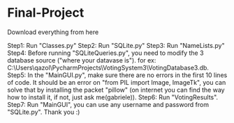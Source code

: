 # Final-Project
Download everything from here


Step1: Run "Classes.py"
Step2: Run "SQLite.py"
Step3: Run "NameLists.py"
Step4: Before running "SQLiteQueries.py", you need to modify the 3 database source ("where your datavase is"). for ex: C:\Users\qazol\PycharmProjects\VotingSystem3\VotingDatabase3.db.
Step5: In the "MainGUI.py", make sure there are no errors in the first 10 lines of code. It should be an error on "from PIL import Image, ImageTk", you can solve that by installing the packet "pillow" (on internet you can find the way how to install it, if not, just ask me(gabriele)).
Step6: Run "VotingResults".
Step7: Run "MainGUI", you can use any username and password from "SQLite.py".
Thank you :) 
